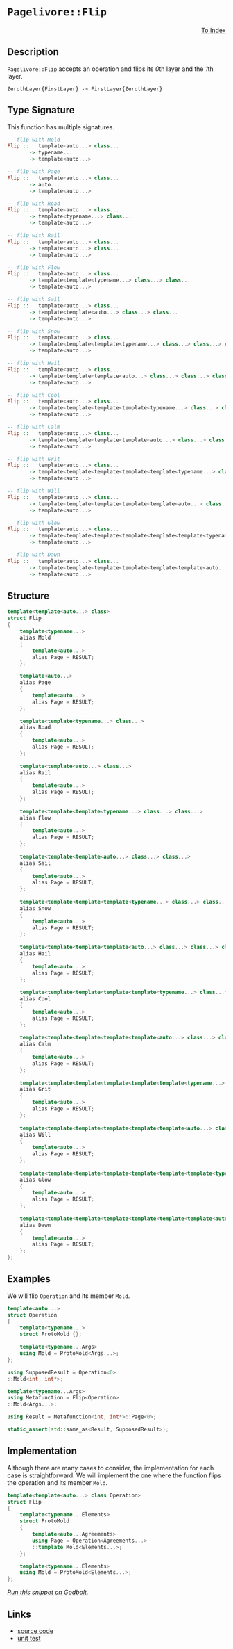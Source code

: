 <!-- Copyright 2024 Feng Mofan
SPDX-License-Identifier: Apache-2.0 -->

# `Pagelivore::Flip`

<p style='text-align: right;'><a href="../../../facilities/metafunctions.md#pagelivore-flip">To Index</a></p>

## Description

`Pagelivore::Flip` accepts an operation and flips its *0*th layer and the *1*th layer.

<pre><code>ZerothLayer{FirstLayer} -> FirstLayer{ZerothLayer}</code></pre>

## Type Signature

This function has multiple signatures.

```Haskell
-- flip with Mold
Flip ::   template<auto...> class... 
       -> typename...
       -> template<auto...>

-- flip with Page
Flip ::   template<auto...> class... 
       -> auto...
       -> template<auto...>

-- flip with Road
Flip ::   template<auto...> class... 
       -> template<typename...> class...
       -> template<auto...>

-- flip with Rail
Flip ::   template<auto...> class... 
       -> template<auto...> class...
       -> template<auto...>

-- flip with Flow
Flip ::   template<auto...> class... 
       -> template<template<typename...> class...> class...
       -> template<auto...>

-- flip with Sail
Flip ::   template<auto...> class... 
       -> template<template<auto...> class...> class...
       -> template<auto...>

-- flip with Snow
Flip ::   template<auto...> class... 
       -> template<template<template<typename...> class...> class...> class...
       -> template<auto...>

-- flip with Hail
Flip ::   template<auto...> class... 
       -> template<template<template<auto...> class...> class...> class...
       -> template<auto...>

-- flip with Cool
Flip ::   template<auto...> class... 
       -> template<template<template<template<typename...> class...> class...> class...> class...
       -> template<auto...>

-- flip with Calm
Flip ::   template<auto...> class... 
       -> template<template<template<template<auto...> class...> class...> class...> class...
       -> template<auto...>

-- flip with Grit
Flip ::   template<auto...> class... 
       -> template<template<template<template<template<typename...> class...> class...> class...> class...> class...
       -> template<auto...>

-- flip with Will
Flip ::   template<auto...> class... 
       -> template<template<template<template<template<auto...> class...> class...> class...> class...> class...
       -> template<auto...>

-- flip with Glow
Flip ::   template<auto...> class... 
       -> template<template<template<template<template<template<typename...> class...> class...> class...> class...> class...> class...
       -> template<auto...>

-- flip with Dawn
Flip ::   template<auto...> class... 
       -> template<template<template<template<template<template<auto...> class...> class...> class...> class...> class...> class...
       -> template<auto...>
```

## Structure

```C++
template<template<auto...> class>
struct Flip
{
    template<typename...>
    alias Mold
    {
        template<auto...>
        alias Page = RESULT;
    };

    template<auto...>
    alias Page
    {
        template<auto...>
        alias Page = RESULT;
    };

    template<template<typename...> class...>
    alias Road
    {
        template<auto...>
        alias Page = RESULT;
    };
    
    template<template<auto...> class...>
    alias Rail
    {
        template<auto...>
        alias Page = RESULT;
    };
    
    template<template<template<typename...> class...> class...>
    alias Flow
    {
        template<auto...>
        alias Page = RESULT;
    };
    
    template<template<template<auto...> class...> class...>
    alias Sail
    {
        template<auto...>
        alias Page = RESULT;
    };
    
    template<template<template<template<typename...> class...> class...> class...>
    alias Snow
    {
        template<auto...>
        alias Page = RESULT;
    };
    
    template<template<template<template<auto...> class...> class...> class...>
    alias Hail
    {
        template<auto...>
        alias Page = RESULT;
    };
    
    template<template<template<template<template<typename...> class...> class...> class...> class...>
    alias Cool
    {
        template<auto...>
        alias Page = RESULT;
    };
    
    template<template<template<template<template<auto...> class...> class...> class...> class...>
    alias Calm
    {
        template<auto...>
        alias Page = RESULT;
    };
    
    template<template<template<template<template<template<typename...> class...> class...> class...> class...> class...>
    alias Grit
    {
        template<auto...>
        alias Page = RESULT;
    };
    
    template<template<template<template<template<template<auto...> class...> class...> class...> class...> class...>
    alias Will
    {
        template<auto...>
        alias Page = RESULT;
    };
    
    template<template<template<template<template<template<template<typename...> class...> class...> class...> class...> class...> class...>
    alias Glow
    {
        template<auto...>
        alias Page = RESULT;
    };
    
    template<template<template<template<template<template<template<auto...> class...> class...> class...> class...> class...> class...>
    alias Dawn
    {
        template<auto...>
        alias Page = RESULT;
    };
};
```

## Examples

We will flip `Operation` and its member `Mold`.

```C++
template<auto...>
struct Operation
{
    template<typename...>
    struct ProtoMold {};

    template<typename...Args>
    using Mold = ProtoMold<Args...>;
};

using SupposedResult = Operation<0>
::Mold<int, int*>;

template<typename...Args>
using Metafunction = Flip<Operation>
::Mold<Args...>;

using Result = Metafunction<int, int*>::Page<0>;

static_assert(std::same_as<Result, SupposedResult>);
```

## Implementation

Although there are many cases to consider, the implementation for each case is straightforward.
We will implement the one where the function flips the operation and its member `Mold`.

```C++
template<template<auto...> class Operation>
struct Flip
{
    template<typename...Elements>
    struct ProtoMold 
    {
        template<auto...Agreements>
        using Page = Operation<Agreements...>
        ::template Mold<Elements...>;
    };

    template<typename...Elements>
    using Mold = ProtoMold<Elements...>;
};
```

[*Run this snippet on Godbolt.*](https://godbolt.org/#z:OYLghAFBqd5QCxAYwPYBMCmBRdBLAF1QCcAaPECAMzwBtMA7AQwFtMQByARg9KtQYEAysib0QXACx8BBAKoBnTAAUAHpwAMvAFYTStJg1DIApACYAQuYukl9ZATwDKjdAGFUtAK4sGIAMykrgAyeAyYAHI%2BAEaYxBLSAA6oCoRODB7evnrJqY4CoeFRLLHxXLaY9vkMQgRMxASZPn6BdpgO6bX1BIWRMXEJtnUNTdnlCsM9YX0lA1wAlLaoXsTI7BwEmCyJBpsm/m6b27uY%2B25MXkQAdDf72ADUyAYKCvcA8olxTNV3JhoAghNiF4HPcAGK0PCJP7/EwAdisAPuyPuRx231OBwIAE9Psw2Dcrth6GxBApfkiUUCQQR7spiKgiABZTzoe4wlHshEczkotEnM4Xa43f7AYiYLaMAjk/zYHm8%2B5eVJGOlMYCYdn%2BAAi70%2BxG%2B6TOovFkrJhIp/wVyJAIH5GPuLNo6DOxNN0vNsv2iMtKPhWq9MPlqK26L2WNxjFYmEJrtJ0otnKVYWADtZmp19MZqEdzoOsalCg9cv83r9AYBMIA9AAqWt1%2BsNytV%2Bv3AAqmAmr3rTYBNYb/brPdhFbM/jCTy8WE1bjQDDWiXjnorALtYfOl1QRZh1NBHy%2BPwr3MpyNXmMOEfx0duS59yJ3tMzzLT8KscP9JcDx%2BDxwxZxxeKjQl/mIYAZTlL8kxVHN0zpBknydI0QMLa9i1LN9y2Hf5IJTIQvESXJMHQAAlDsvFoWl9h1Pd9R%2BA4NAtG0czOMICFIe4WOrX4P2Xf5Tz/C9AJFJCLWwh1MDqKgvDnaoYIhKEzmog0BAYkAmIOYDQK3bjMNEkiFDIijtTEiSpI6ZSDhYtiOLuG1lDVM96M9bTtzqRxkAAfSYF44gICAJnQG0FCjTyZTcPSDLY3D8JSQjwvIu55i9DhFloTgAFZeD8DgtFIVBODcaxrHuBRllWDVzH8HhSAITRksWABrEA0skK4NEkLg4X8DQ0o0MwADY%2BrMAAOIb9E4SReBYCQNA0UgspyvKOF4BQQFmmrsuS0g4FgGBEBAZYCESS5yEoNBtjoOIIijThVCGvqAFo%2Bske5gGQZB7ikK4zF4QjCBIPAAvKfhBBEMR2CkGRBEUFR1A20hdHKAB3fVEk4HgUvSzLatyzg3kuI7aVQKh7luh6npet6Ppasx7ggDxzvoYh2VHBZeHWrRFggJAzsSC6yAoCAeb5kBgCkMw%2BDoTZiBWiBomx6IwnqbE0d4BXmGIbE3mibR2nWqqzrjN4GFoZW4awaIvGAc5aFoFbuF4LAWEMYBxDNvBxQ6AA3DtscwVR2kudYqpYypschaJ9Q1jwsGxghiDwKb7dIb3iGiGKtS2Z3ISMWrFioAxQIANTwTBEb3LKquB4RRHECGq%2BhtRsYR/RnZQQrLH0PBohWyBFlQBd0jt%2B7/Mo0xLGsMwFpT%2BOsB7iBFjaMy/AgVxRj8coQmmYpShyFI0gENfd7ydJem3uYKiqTpJkP8ZKl1q/ulP/oyiGbob9fhon9mMoF9KtYJAxhwDKc1saLRJndR6z1XrvU%2BjTCAuA/pMwqqzaqudFgIEwEwLA8R56kEapIfwVwACc/g4SSDamYSQfUZppT6kQsaHAJqkCmpVK4fUuB9SGkQoaHDmpcDSiQvqIC4aLWWqtVBG1Oa7S5vtfGx0BZC0ZldNgnB6gsE9nCe6TBHgGBVFwIhVwuCtR%2BvgIgM89BV1BrXaQ9clCNzhrocWyMmCo3toA4B81eCLTxodS49wib3DURorROjnYfQMUYjQtN6a80ZszfwZh5hs1zltbmqAGZxBOoLdJsSBhBM0U8Z2%2BiuCzRoOROIMs5ZwzVkrFWpAakay1jrBwdSDZSiNibbG5tLbW1tnUx2Wd1g5XwB7Rw3s7Y5T9gHTYdSQ6pThuHSO2Jo5DLZvHROVUU5pyUBnJ2Rhs6gEkXwAuChi6l3LnUyxNdwY2NkA3WGOVHEtxzmPKwHdw5zz7gPAQQ8R7aleRPKecQZ4%2B17hfe%2BzgV4MHcJ4ZoehN5FGfkffeGRYVjFILkFFX8d630vgILoIw0Xr3BUvAlUxEXfz0BMN%2BRKqWTGxXMX%2BKx/4LAYR40BnBAnEHUZo7RhS9ERNarTBBZj4koPZnVUgGCsEDFwfMphLCDFtThAIuEnVJCUKeuUTxOMlq2HERKqR8AZEHQJlkxRl1rocDUeTFgChPbvU9voq4JwJgmMQQDCxsgrE3MhvIOxDydABFIM41x6M2VYxEbjORhNiY2uenah19wnUGNdbSOmOS%2BbxP8EkiRHNUkoEzYzc1RaBgOvwu5FN7k02eW5U9CW5TpaUCqTlBppsqptqabrVp6TDbG1NsMzAFsrZiD6UnAZ%2BzVmkBGffcZvt/bIEDrMwQocFldyWSs2O6y6lbPTpnfZyYUn5zVKckuZc8SXO9dcwYtiYZN2Dbo4w7cbAfPgF86odtKz%2BTbuPSwk8vHTwBqC3Bi9qguGhe/BFMwcUYr3tUd%2BmLqgMpfqBh%2BhKsjEtQ/i%2BlW8kXjGvrS/Dj9cOUtZSVZl4N3GRoWpy%2BN9xE2OudWm4VpiSBitzYa9BmDsGUEAQqkAZgDH%2BH8GlHq7UZrCbhJw4RNG9UrTWmgvBIBJBpWIWlIa/UiGSCIZ1UhXBAjzP8NRrxnBkmSMAd9GTJm9WceThU9IymgA%3D)

## Links

- [source code](../../../../conceptrodon/pagelivore/flip.hpp)
- [unit test](../../../../tests/unit/metafunctions/pagelivore/flip.test.hpp)
